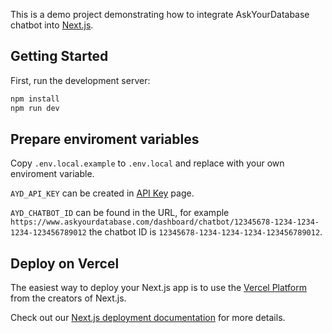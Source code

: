 
This is a demo project demonstrating how to integrate AskYourDatabase chatbot into [Next.js](https://nextjs.org/).

## Getting Started

First, run the development server:

```bash
npm install
npm run dev
```

## Prepare enviroment variables

Copy `.env.local.example` to `.env.local` and replace with your own enviroment variable.

`AYD_API_KEY` can be created in [API Key](https://www.askyourdatabase.com/dashboard/api-key) page.

`AYD_CHATBOT_ID` can be found in the URL, for example `https://www.askyourdatabase.com/dashboard/chatbot/12345678-1234-1234-1234-123456789012` the chatbot ID is `12345678-1234-1234-1234-123456789012`.

## Deploy on Vercel

The easiest way to deploy your Next.js app is to use the [Vercel Platform](https://vercel.com/new?utm_medium=default-template&filter=next.js&utm_source=create-next-app&utm_campaign=create-next-app-readme) from the creators of Next.js.

Check out our [Next.js deployment documentation](https://nextjs.org/docs/deployment) for more details.
